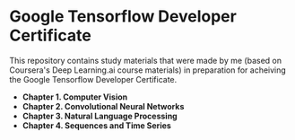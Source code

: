 # Google Tensorflow Developer Certificate

This repository contains study materials that were made by me (based on Coursera's Deep Learning.ai course materials) in preparation for acheiving the Google Tensorflow Developer Certificate.

- **Chapter 1. Computer Vision**
- **Chapter 2. Convolutional Neural Networks**
- **Chapter 3. Natural Language Processing**
- **Chapter 4. Sequences and Time Series**


